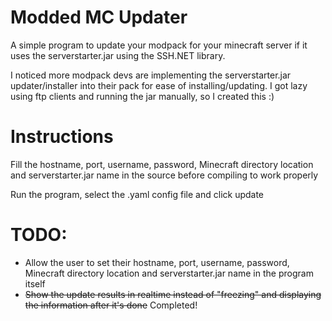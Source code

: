 # Modded MC Updater
A simple program to update your modpack for your minecraft server if it uses the serverstarter.jar using the SSH.NET library.

I noticed more modpack devs are implementing the serverstarter.jar updater/installer into their pack for ease of installing/updating. I got lazy using ftp clients and running the jar manually, so I created this :)

# Instructions
Fill the hostname, port, username, password, Minecraft directory location and serverstarter.jar name in the source before compiling to work properly

Run the program, select the .yaml config file and click update

# TODO:
- Allow the user to set their hostname, port, username, password, Minecraft directory location and serverstarter.jar name in the program itself
- ~~Show the update results in realtime instead of "freezing" and displaying the information after it's done~~ Completed!
